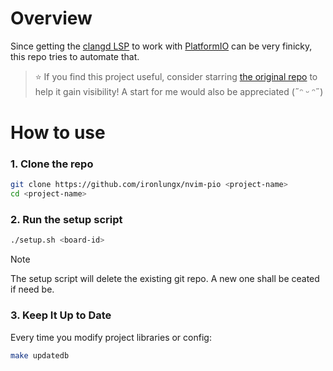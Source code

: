 # Overview

Since getting the [clangd LSP](https://clangd.llvm.org/) to work with [PlatformIO](https://platformio.org/) can be very finicky, this repo tries to automate that.

> ⭐ If you find this project useful, consider starring [the original repo](https://github.com/ironlungx/nvim-pio) to help it gain visibility! A start for me would also be appreciated (˶ᵔ ᵕ ᵔ˶)

# How to use

### 1. Clone the repo

```sh
git clone https://github.com/ironlungx/nvim-pio <project-name>
cd <project-name>
```

### 2. Run the setup script

```sh
./setup.sh <board-id>
```

> [!NOTE] 
> The setup script will delete the existing git repo. A new one shall be ceated if need be.

### 3. Keep It Up to Date

Every time you modify project libraries or config:

```sh
make updatedb
```

